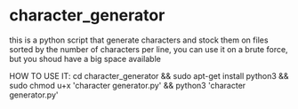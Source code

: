 # character_generator
this is a python script that generate characters and stock them on files sorted by the number of characters per line, you can use it on a brute force, but you shoud have a big space available

HOW TO USE IT:
cd character_generator && sudo apt-get install python3 && sudo chmod u+x 'character generator.py' && python3 'character generator.py'
